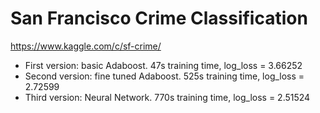 San Francisco Crime Classification
==================================

https://www.kaggle.com/c/sf-crime/

- First version: basic Adaboost. 47s training time, log_loss = 3.66252
- Second version: fine tuned Adaboost. 525s training time, log_loss = 2.72599
- Third version: Neural Network. 770s training time, log_loss = 2.51524
